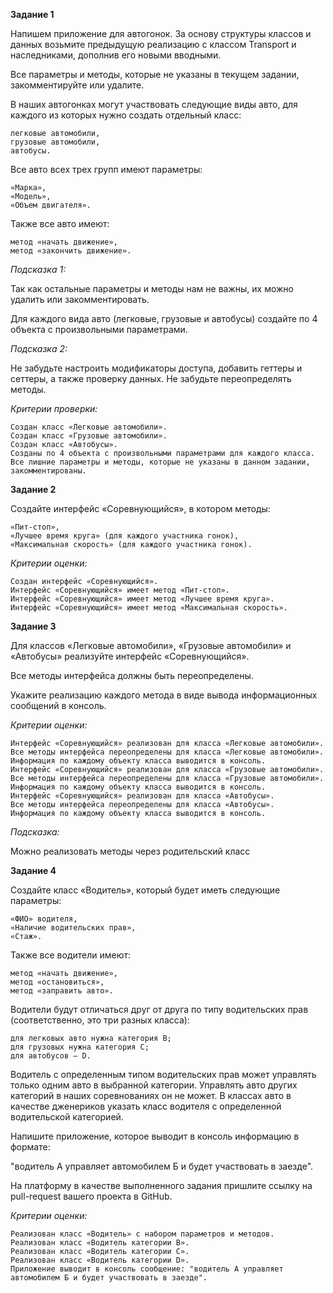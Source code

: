 
   **Задание 1**

Напишем приложение для автогонок. За основу структуры классов и данных возьмите предыдущую реализацию с классом Transport и наследниками, дополнив его новыми вводными.

Все параметры и методы, которые не указаны в текущем задании, закомментируйте или удалите.

В наших автогонках могут участвовать следующие виды авто, для каждого из которых нужно создать отдельный класс:

    легковые автомобили,
    грузовые автомобили,
    автобусы.

Все авто всех трех групп имеют параметры:

    «Марка»,
    «Модель»,
    «Объем двигателя».

Также все авто имеют:

    метод «начать движение»,
    метод «закончить движение».

_Подсказка 1:_

Так как остальные параметры и методы нам не важны, их можно удалить или закомментировать.

Для каждого вида авто (легковые, грузовые и автобусы) создайте по 4 объекта с произвольными параметрами.

_Подсказка 2:_

Не забудьте настроить модификаторы доступа, добавить геттеры и сеттеры, а также проверку данных. Не забудьте переопределять методы.

_Критерии проверки:_

    Создан класс «Легковые автомобили».
    Создан класс «Грузовые автомобили».
    Создан класс «Автобусы».
    Созданы по 4 объекта с произвольными параметрами для каждого класса.
    Все лишние параметры и методы, которые не указаны в данном задании, закомментированы.

**Задание 2**

Создайте интерфейс «Соревнующийся», в котором методы:

    «Пит-стоп»,
    «Лучшее время круга» (для каждого участника гонок),
    «Максимальная скорость» (для каждого участника гонок).

_Критерии оценки:_

    Создан интерфейс «Соревнующийся».
    Интерфейс «Соревнующийся» имеет метод «Пит-стоп».
    Интерфейс «Соревнующийся» имеет метод «Лучшее время круга».
    Интерфейс «Соревнующийся» имеет метод «Максимальная скорость».

**Задание 3**

Для классов «Легковые автомобили», «Грузовые автомобили» и «Автобусы» реализуйте интерфейс «Соревнующийся».

Все методы интерфейса должны быть переопределены.

Укажите реализацию каждого метода в виде вывода информационных сообщений в консоль.

_Критерии оценки:_

    Интерфейс «Соревнующийся» реализован для класса «Легковые автомобили».
    Все методы интерфейса переопределены для класса «Легковые автомобили».
    Информация по каждому объекту класса выводится в консоль.
    Интерфейс «Соревнующийся» реализован для класса «Грузовые автомобили».
    Все методы интерфейса переопределены для класса «Грузовые автомобили».
    Информация по каждому объекту класса выводится в консоль.
    Интерфейс «Соревнующийся» реализован для класса «Автобусы».
    Все методы интерфейса переопределены для класса «Автобусы».
    Информация по каждому объекту класса выводится в консоль.

_Подсказка:_

Можно реализовать методы через родительский класс

**Задание 4**

Создайте класс «Водитель», который будет иметь следующие параметры:

    «ФИО» водителя,
    «Наличие водительских прав»,
    «Стаж».

Также все водители имеют:

    метод «начать движение»,
    метод «остановиться»,
    метод «заправить авто».

Водители будут отличаться друг от друга по типу водительских прав (соответственно, это три разных класса):

    для легковых авто нужна категория В;
    для грузовых нужна категория С;
    для автобусов — D.

Водитель с определенным типом водительских прав может управлять только одним авто в выбранной категории. Управлять авто других категорий в наших соревнованиях он не может. В классах авто в качестве дженериков указать класс водителя с определенной водительской категорией.

Напишите приложение, которое выводит в консоль информацию в формате:

"водитель А управляет автомобилем Б и будет участвовать в заезде".

На платформу в качестве выполненного задания пришлите ссылку на pull-request вашего проекта в GitHub.

_Критерии оценки:_

    Реализован класс «Водитель» с набором параметров и методов.
    Реализован класс «Водитель категории B».
    Реализован класс «Водитель категории C».
    Реализован класс «Водитель категории D».
    Приложение выводит в консоль сообщение: "водитель А управляет автомобилем Б и будет участвовать в заезде".
